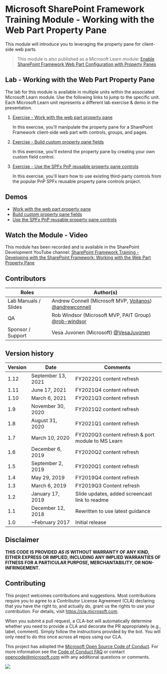 # Microsoft SharePoint Framework Training Module - Working with the Web Part Property Pane

This module will introduce you to leveraging the property pane for client-side web parts.

> This module is also published as a Microsoft Learn module: [Enable SharePoint Framework Web Part Configuration with Property Panes](https://docs.microsoft.com/learn/modules/sharepoint-spfx-web-part-property-pane)

## Lab - Working with the Web Part Property Pane

The lab for this module is available in multiple units within the associated Microsoft Learn module. Use the following links to jump to the specific unit. Each Microsoft Learn unit represents a different lab exercise & demo in the presentation.

1. [Exercise - Work with the web part property pane](https://docs.microsoft.com/learn/modules/sharepoint-spfx-web-part-property-pane/3-exercise-web-part-property-pane)

   In this exercise, you'll manipulate the property pane for a SharePoint Framework client-side web part with controls, groups, and pages.

1. [Exercise - Build custom property pane fields](https://docs.microsoft.com/learn/modules/sharepoint-spfx-web-part-property-pane/5-exercise-build-custom-controls)

   In this exercise, you'll extend the property pane by creating your own custom field control.

1. [Exercise - Use the SPFx PnP reusable property pane controls](https://docs.microsoft.com/learn/modules/sharepoint-spfx-web-part-property-pane/7-exercise-pnp-controls)

   In this exercise, you'll learn how to use existing third-party controls from the popular PnP SPFx reusable property pane controls project.

## Demos

- [Work with the web part property pane](./Demos/01-proppane)
- [Build custom property pane fields](./Demos/02-custom-fields)
- [Use the SPFx PnP reusable property pane controls](./Demos/03-pnp-controls)

## Watch the Module - Video

This module has been recorded and is available in the SharePoint Development YouTube channel: [SharePoint Framework Training - Developing with the SharePoint Framework: Working with the Web Part Property Pane](https://www.youtube.com/watch?v=4QLY6z3RGug&list=PLR9nK3mnD-OV-RPXQ3Lco845qoEy7VJoc)

## Contributors

| Roles                | Author(s)                                                                                                      |
| -------------------- | -------------------------------------------------------------------------------------------------------------- |
| Lab Manuals / Slides | Andrew Connell (Microsoft MVP, [Voitanos](//github.com/voitanos)) [@andrewconnell](//github.com/andrewconnell) |
| QA                   | Rob Windsor (Microsoft MVP, PAIT Group) [@rob-windsor](//github.com/rob-windsor)                               |
| Sponsor / Support    | Vesa Juvonen (Microsoft) [@VesaJuvonen](//github.com/VesaJuvonen)                                              |

## Version history

| Version |        Date        |                      Comments                      |
| ------- | ------------------ | -------------------------------------------------- |
| 1.12    | September 13, 2021 | FY2022Q1 content refresh                           |
| 1.11    | June 17, 2021      | FY2021Q4 content refresh                           |
| 1.10    | March 6, 2021      | FY2021Q3 content refresh                           |
| 1.9     | November 30, 2020  | FY2021Q2 content refresh                           |
| 1.8     | August 31, 2020    | FY2021Q1 content refresh                           |
| 1.7     | March 10, 2020     | FY2020Q3 content refresh & port module to MS Learn |
| 1.6     | December 6, 2019   | FY2020Q2 content refresh                           |
| 1.5     | September 2, 2019  | FY2020Q1 content refresh                           |
| 1.4     | May 29, 2019       | FY2019Q4 content refresh                           |
| 1.3     | March 6, 2019      | FY2019Q3 Content refresh                           |
| 1.2     | January 17, 2019   | Slide updates, added screencast link to readme     |
| 1.1     | December 12, 2018  | Rewritten to use latest guidance                   |
| 1.0     | ~February 2017     | Initial release                                    |

## Disclaimer

**THIS CODE IS PROVIDED _AS IS_ WITHOUT WARRANTY OF ANY KIND, EITHER EXPRESS OR IMPLIED, INCLUDING ANY IMPLIED WARRANTIES OF FITNESS FOR A PARTICULAR PURPOSE, MERCHANTABILITY, OR NON-INFRINGEMENT.**

## Contributing

This project welcomes contributions and suggestions. Most contributions require you to agree to a
Contributor License Agreement (CLA) declaring that you have the right to, and actually do, grant us
the rights to use your contribution. For details, visit https://cla.microsoft.com.

When you submit a pull request, a CLA-bot will automatically determine whether you need to provide
a CLA and decorate the PR appropriately (e.g., label, comment). Simply follow the instructions
provided by the bot. You will only need to do this once across all repos using our CLA.

This project has adopted the [Microsoft Open Source Code of Conduct](https://opensource.microsoft.com/codeofconduct/).
For more information see the [Code of Conduct FAQ](https://opensource.microsoft.com/codeofconduct/faq/) or
contact [opencode@microsoft.com](mailto:opencode@microsoft.com) with any additional questions or comments.

<img src="https://telemetry.sharepointpnp.com/sp-dev-training-spfx-webpart-proppane" />
